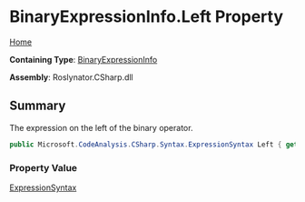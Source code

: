 # BinaryExpressionInfo\.Left Property

[Home](../../../../../README.md)

**Containing Type**: [BinaryExpressionInfo](../README.md)

**Assembly**: Roslynator\.CSharp\.dll

## Summary

The expression on the left of the binary operator\.

```csharp
public Microsoft.CodeAnalysis.CSharp.Syntax.ExpressionSyntax Left { get; }
```

### Property Value

[ExpressionSyntax](https://docs.microsoft.com/en-us/dotnet/api/microsoft.codeanalysis.csharp.syntax.expressionsyntax)

